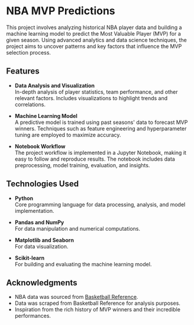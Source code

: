 # NBA MVP Predictions

This project involves analyzing historical NBA player data and building a machine learning model to predict the Most Valuable Player (MVP) for a given season. Using advanced analytics and data science techniques, the project aims to uncover patterns and key factors that influence the MVP selection process.

## Features

- **Data Analysis and Visualization**  
  In-depth analysis of player statistics, team performance, and other relevant factors. Includes visualizations to highlight trends and correlations.
  
- **Machine Learning Model**  
  A predictive model is trained using past seasons' data to forecast MVP winners. Techniques such as feature engineering and hyperparameter tuning are employed to maximize accuracy.
  
- **Notebook Workflow**  
  The project workflow is implemented in a Jupyter Notebook, making it easy to follow and reproduce results. The notebook includes data preprocessing, model training, evaluation, and insights.

## Technologies Used

- **Python**  
  Core programming language for data processing, analysis, and model implementation.
  
- **Pandas and NumPy**  
  For data manipulation and numerical computations.
  
- **Matplotlib and Seaborn**  
  For data visualization.
  
- **Scikit-learn**  
  For building and evaluating the machine learning model.

## Acknowledgments

- NBA data was sourced from [Basketball Reference](https://www.basketball-reference.com/about/glossary.html).  
- Data was scraped from Basketball Reference for analysis purposes.  
- Inspiration from the rich history of MVP winners and their incredible performances.
